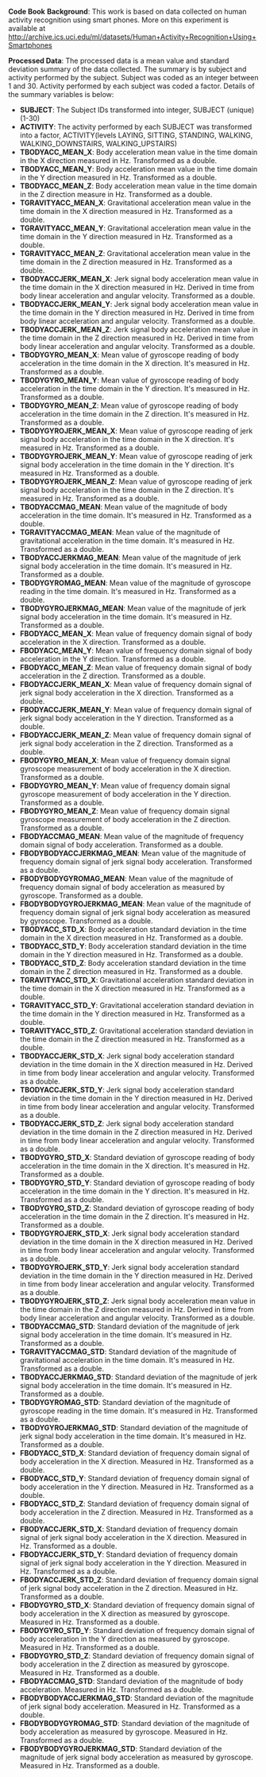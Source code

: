 **Code Book**
**Background**: This work is based on data collected on human activity recognition using smart phones. More on this experiment is available at http://archive.ics.uci.edu/ml/datasets/Human+Activity+Recognition+Using+Smartphones


**Processed Data**: The processed data is a mean value and standard deviation summary of the data collected. The summary is by subject and activity performed by the subject. Subject was coded as an integer between 1 and 30. Activity performed by each subject was coded a factor. Details of the summary variables is below:

* **SUBJECT**: The Subject IDs transformed into integer, SUBJECT (unique) (1-30)
* **ACTIVITY**: The activity performed by each SUBJECT was transformed into a factor, ACTIVITY(levels LAYING, SITTING, STANDING, WALKING, WALKING_DOWNSTAIRS, WALKING_UPSTAIRS)
* **TBODYACC_MEAN_X**: Body acceleration mean value in the time domain in the X direction measured in Hz. Transformed as a double.
* **TBODYACC_MEAN_Y**: Body acceleration mean value in the time domain in the Y direction measured in Hz. Transformed as a double.
* **TBODYACC_MEAN_Z**: Body acceleration mean value in the time domain in the Z direction measure in Hz. Transformed as a double.
* **TGRAVITYACC_MEAN_X**: Gravitational acceleration mean value in the time domain in the X direction measured in Hz. Transformed as a double.
* **TGRAVITYACC_MEAN_Y**: Gravitational acceleration mean value in the time domain in the Y direction measured in Hz. Transformed as a double.
* **TGRAVITYACC_MEAN_Z**: Gravitational acceleration mean value in the time domain in the Z direction measured in Hz. Transformed as a double.
* **TBODYACCJERK_MEAN_X**: Jerk signal body acceleration mean value in the time domain in the X direction measured in Hz. Derived in time from body linear acceleration and angular velocity. Transformed as a double.
* **TBODYACCJERK_MEAN_Y**: Jerk signal body acceleration mean value in the time domain in the Y direction measured in Hz. Derived in time from body linear acceleration and angular velocity. Transformed as a double.
* **TBODYACCJERK_MEAN_Z**: Jerk signal body acceleration mean value in the time domain in the Z direction measured in Hz. Derived in time from body linear acceleration and angular velocity. Transformed as a double.
* **TBODYGYRO_MEAN_X**: Mean value of gyroscope reading of body acceleration in the time domain in the X direction. It's measured in Hz. Transformed as a double.
* **TBODYGYRO_MEAN_Y**: Mean value of gyroscope reading of body acceleration in the time domain in the Y direction. It's measured in Hz. Transformed as a double.
* **TBODYGYRO_MEAN_Z**: Mean value of gyroscope reading of body acceleration in the time domain in the Z direction. It's measured in Hz. Transformed as a double.
* **TBODYGYROJERK_MEAN_X**: Mean value of gyroscope reading of jerk signal body acceleration in the time domain in the X direction. It's measured in Hz. Transformed as a double.
* **TBODYGYROJERK_MEAN_Y**: Mean value of gyroscope reading of jerk signal body acceleration in the time domain in the Y direction. It's measured in Hz. Transformed as a double.
* **TBODYGYROJERK_MEAN_Z**: Mean value of gyroscope reading of jerk signal body acceleration in the time domain in the Z direction. It's measured in Hz. Transformed as a double.
* **TBODYACCMAG_MEAN**: Mean value of the magnitude of body acceleration in the time domain. It's measured in Hz. Transformed as a double.
* **TGRAVITYACCMAG_MEAN**: Mean value of the magnitude of gravitational acceleration in the time domain. It's measured in Hz. Transformed as a double.
* **TBODYACCJERKMAG_MEAN**: Mean value of the magnitude of jerk signal body acceleration in the time domain. It's measured in Hz. Transformed as a double.
* **TBODYGYROMAG_MEAN**: Mean value of the magnitude of gyroscope reading in the time domain. It's measured in Hz. Transformed as a double.
* **TBODYGYROJERKMAG_MEAN**: Mean value of the magnitude of jerk signal body acceleration in the time domain. It's measured in Hz. Transformed as a double.
* **FBODYACC_MEAN_X**: Mean value of frequency domain signal of body acceleration in the X direction. Transformed as a double.
* **FBODYACC_MEAN_Y**: Mean value of frequency domain signal of body acceleration in the Y direction. Transformed as a double.
* **FBODYACC_MEAN_Z**: Mean value of frequency domain signal of body acceleration in the Z direction. Transformed as a double.
* **FBODYACCJERK_MEAN_X**: Mean value of frequency domain signal of jerk signal body acceleration in the X direction. Transformed as a double.
* **FBODYACCJERK_MEAN_Y**: Mean value of frequency domain signal of jerk signal body acceleration in the Y direction. Transformed as a double.
* **FBODYACCJERK_MEAN_Z**: Mean value of frequency domain signal of jerk signal body acceleration in the Z direction. Transformed as a double.
* **FBODYGYRO_MEAN_X**: Mean value of frequency domain signal gyroscope measurement of body acceleration in the X direction. Transformed as a double.
* **FBODYGYRO_MEAN_Y**: Mean value of frequency domain signal gyroscope measurement of body acceleration in the Y direction. Transformed as a double.
* **FBODYGYRO_MEAN_Z**: Mean value of frequency domain signal gyroscope measurement of body acceleration in the Z direction. Transformed as a double.
* **FBODYACCMAG_MEAN**: Mean value of the magnitude of frequency domain signal of body acceleration. Transformed as a double.
* **FBODYBODYACCJERKMAG_MEAN**: Mean value of the magnitude of frequency domain signal of jerk signal body acceleration. Transformed as a double.
* **FBODYBODYGYROMAG_MEAN**: Mean value of the magnitude of frequency domain signal of body acceleration as measured by gyroscope. Transformed as a double.
* **FBODYBODYGYROJERKMAG_MEAN**: Mean value of the magnitude of frequency domain signal of jerk signal body acceleration as measured by gyroscope. Transformed as a double.
* **TBODYACC_STD_X**: Body acceleration standard deviation in the time domain in the X direction measured in Hz. Transformed as a double.
* **TBODYACC_STD_Y**: Body acceleration standard deviation in the time domain in the Y direction measured in Hz. Transformed as a double.
* **TBODYACC_STD_Z**: Body acceleration standard deviation in the time domain in the Z direction measured in Hz. Transformed as a double.
* **TGRAVITYACC_STD_X**: Gravitational acceleration standard deviation in the time domain in the X direction measured in Hz. Transformed as a double.
* **TGRAVITYACC_STD_Y**: Gravitational acceleration standard deviation in the time domain in the Y direction measured in Hz. Transformed as a double.
* **TGRAVITYACC_STD_Z**: Gravitational acceleration standard deviation in the time domain in the Z direction measured in Hz. Transformed as a double.
* **TBODYACCJERK_STD_X**: Jerk signal body acceleration standard deviation in the time domain in the X direction measured in Hz. Derived in time from body linear acceleration and angular velocity. Transformed as a double.
* **TBODYACCJERK_STD_Y**: Jerk signal body acceleration standard deviation in the time domain in the Y direction measured in Hz. Derived in time from body linear acceleration and angular velocity. Transformed as a double.
* **TBODYACCJERK_STD_Z**: Jerk signal body acceleration standard deviation in the time domain in the Z direction measured in Hz. Derived in time from body linear acceleration and angular velocity. Transformed as a double.
* **TBODYGYRO_STD_X**: Standard deviation of gyroscope reading of body acceleration in the time domain in the X direction. It's measured in Hz. Transformed as a double.
* **TBODYGYRO_STD_Y**: Standard deviation of gyroscope reading of body acceleration in the time domain in the Y direction. It's measured in Hz. Transformed as a double.
* **TBODYGYRO_STD_Z**: Standard deviation of gyroscope reading of body acceleration in the time domain in the Z direction. It's measured in Hz. Transformed as a double.
* **TBODYGYROJERK_STD_X**: Jerk signal body acceleration standard deviation in the time domain in the X direction measured in Hz. Derived in time from body linear acceleration and angular velocity. Transformed as a double.
* **TBODYGYROJERK_STD_Y**: Jerk signal body acceleration standard deviation in the time domain in the Y direction measured in Hz. Derived in time from body linear acceleration and angular velocity. Transformed as a double.
* **TBODYGYROJERK_STD_Z**: Jerk signal body acceleration mean value in the time domain in the Z direction measured in Hz. Derived in time from body linear acceleration and angular velocity. Transformed as a double.
* **TBODYACCMAG_STD**: Standard deviation of the magnitude of jerk signal body acceleration in the time domain. It's measured in Hz. Transformed as a double.
* **TGRAVITYACCMAG_STD**: Standard deviation of the magnitude of gravitational acceleration in the time domain. It's measured in Hz. Transformed as a double.
* **TBODYACCJERKMAG_STD**: Standard deviation of the magnitude of jerk signal body acceleration in the time domain. It's measured in Hz. Transformed as a double.
* **TBODYGYROMAG_STD**: Standard deviation of the magnitude of gyroscope reading in the time domain. It's measured in Hz. Transformed as a double.
* **TBODYGYROJERKMAG_STD**: Standard deviation of the magnitude of jerk signal body acceleration in the time domain. It's measured in Hz. Transformed as a double.
* **FBODYACC_STD_X**: Standard deviation of frequency domain signal of body acceleration in the X direction. Measured in Hz. Transformed as a double.
* **FBODYACC_STD_Y**: Standard deviation of frequency domain signal of body acceleration in the Y direction. Measured in Hz. Transformed as a double.
* **FBODYACC_STD_Z**: Standard deviation of frequency domain signal of body acceleration in the Z direction. Measured in Hz. Transformed as a double.
* **FBODYACCJERK_STD_X**: Standard deviation of frequency domain signal of jerk signal body acceleration in the X direction. Measured in Hz. Transformed as a double.
* **FBODYACCJERK_STD_Y**: Standard deviation of frequency domain signal of jerk signal body acceleration in the Y direction. Measured in Hz. Transformed as a double.
* **FBODYACCJERK_STD_Z**: Standard deviation of frequency domain signal of jerk signal body acceleration in the Z direction. Measured in Hz. Transformed as a double.
* **FBODYGYRO_STD_X**: Standard deviation of frequency domain signal of body acceleration in the X direction as measured by gyroscope. Measured in Hz. Transformed as a double.
* **FBODYGYRO_STD_Y**: Standard deviation of frequency domain signal of body acceleration in the Y direction as measured by gyroscope. Measured in Hz. Transformed as a double.
* **FBODYGYRO_STD_Z**: Standard deviation of frequency domain signal of body acceleration in the Z direction as measured by gyroscope. Measured in Hz. Transformed as a double.
* **FBODYACCMAG_STD**: Standard deviation of the magnitude of body acceleration. Measured in Hz. Transformed as a double.
* **FBODYBODYACCJERKMAG_STD**: Standard deviation of the magnitude of jerk signal body acceleration. Measured in Hz. Transformed as a double.
* **FBODYBODYGYROMAG_STD**: Standard deviation of the magnitude of body acceleration as measured by gyroscope. Measured in Hz. Transformed as a double.
* **FBODYBODYGYROJERKMAG_STD**: Standard deviation of the magnitude of jerk signal body acceleration as measured by gyroscope. Measured in Hz. Transformed as a double.
